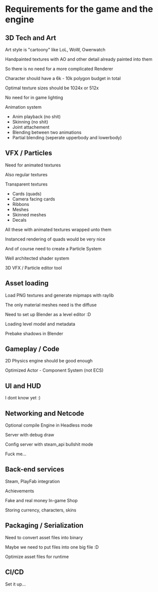 # Requirements for the game and the engine

## 3D Tech and Art

Art style is "cartoony" like LoL, WoW, Owerwatch

Handpainted textures with AO and other detail already painted into them

So there is no need for a more complicated Renderer

Character should have a 6k - 10k polygon budget in total

Optimal texture sizes should be 1024x or 512x

No need for in game lighting

Animation system

- Anim playback (no shit)
- Skinning (no shit)
- Joint attachement
- Blending between two animations
- Partial blending (seperate upperbody and lowerbody)

## VFX / Particles

Need for animated textures

Also regular textures

Transparent textures

- Cards (quads)
- Camera facing cards
- Ribbons
- Meshes
- Skinned meshes
- Decals

All these with animated textures wrapped unto them

Instanced rendering of quads would be very nice

And of course need to create a Particle System

Well architected shader system

3D VFX / Particle editor tool

## Asset loading

Load PNG textures and generate mipmaps with raylib

The only material meshes need is the diffuse

Need to set up Blender as a level editor :D

Loading level model and metadata

Prebake shadows in Blender

## Gameplay / Code

2D Physics engine should be good enough

Optimized Actor - Component System (not ECS)

## UI and HUD
I dont know yet :)

## Networking and Netcode

Optional compile Engine in Headless mode

Server with debug draw

Config server with steam_api bullshit mode

Fuck me...

## Back-end services

Steam, PlayFab integration

Achievements

Fake and real money In-game Shop

Storing currency, characters, skins

## Packaging / Serialization

Need to convert asset files into binary

Maybe we need to put files into one big file :D

Optimize asset files for runtime

## CI/CD

Set it up...